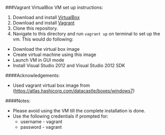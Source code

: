###Vagrant VirtualBox VM set up instructions:

1. Download and install [VirtualBox](https://www.virtualbox.org/)
2. Download and install [Vagrant](http://www.vagrantup.com/)
3. Clone this repository.
4. Navigate to this directory and run `vagrant up` on terminal to set up the vm. This would do following:
  * Download the virtual box image
  * Create virtual machine using this image
  * Launch VM in GUI mode
  * Install Visual Studio 2012 and Visual Studio 2012 SDK 

####Acknowledgements:
  * Used vagrant virtual box image from (https://atlas.hashicorp.com/datacastle/boxes/windows7)

####Notes:
  * Please avoid using the VM till the complete installation is done.
  * Use the following credentials if prompted for:
    * username - vagrant
    * password - vagrant

